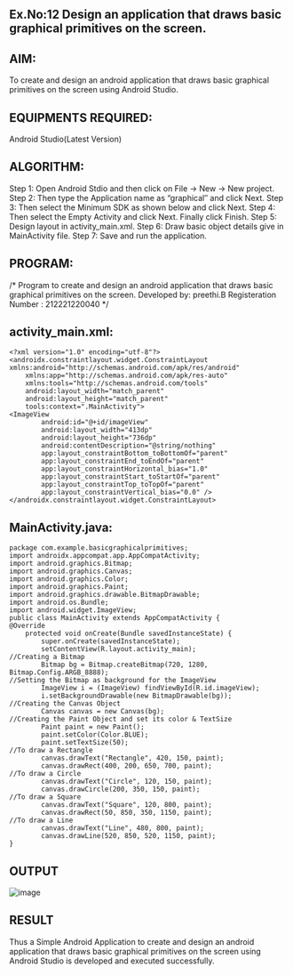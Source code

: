 ## Ex.No:12 Design an application that draws basic graphical primitives on the screen.
## AIM:
To create and design an android application that draws basic graphical primitives on the screen using Android Studio.
## EQUIPMENTS REQUIRED:
Android Studio(Latest Version)
## ALGORITHM:
Step 1: Open Android Stdio and then click on File -> New -> New project.
Step 2: Then type the Application name as “graphical″ and click Next.
Step 3: Then select the Minimum SDK as shown below and click Next.
Step 4: Then select the Empty Activity and click Next. Finally click Finish.
Step 5: Design layout in activity_main.xml.
Step 6: Draw basic object details give in MainActivity file.
Step 7: Save and run the application.
## PROGRAM:
/*
Program to create and design an android application that draws basic graphical primitives on the screen.
Developed by: preethi.B
Registeration Number : 212221220040
*/
## activity_main.xml:
~~~
<?xml version="1.0" encoding="utf-8"?>
<androidx.constraintlayout.widget.ConstraintLayout xmlns:android="http://schemas.android.com/apk/res/android"
    xmlns:app="http://schemas.android.com/apk/res-auto"
    xmlns:tools="http://schemas.android.com/tools"
    android:layout_width="match_parent"
    android:layout_height="match_parent"
    tools:context=".MainActivity">
<ImageView
        android:id="@+id/imageView"
        android:layout_width="413dp"
        android:layout_height="736dp"
        android:contentDescription="@string/nothing"
        app:layout_constraintBottom_toBottomOf="parent"
        app:layout_constraintEnd_toEndOf="parent"
        app:layout_constraintHorizontal_bias="1.0"
        app:layout_constraintStart_toStartOf="parent"
        app:layout_constraintTop_toTopOf="parent"
        app:layout_constraintVertical_bias="0.0" />
</androidx.constraintlayout.widget.ConstraintLayout>
~~~
## MainActivity.java:
~~~
package com.example.basicgraphicalprimitives;
import androidx.appcompat.app.AppCompatActivity;
import android.graphics.Bitmap;
import android.graphics.Canvas;
import android.graphics.Color;
import android.graphics.Paint;
import android.graphics.drawable.BitmapDrawable;
import android.os.Bundle;
import android.widget.ImageView;
public class MainActivity extends AppCompatActivity {
@Override
    protected void onCreate(Bundle savedInstanceState) {
        super.onCreate(savedInstanceState);
        setContentView(R.layout.activity_main);
//Creating a Bitmap
        Bitmap bg = Bitmap.createBitmap(720, 1280, Bitmap.Config.ARGB_8888);
//Setting the Bitmap as background for the ImageView
        ImageView i = (ImageView) findViewById(R.id.imageView);
        i.setBackgroundDrawable(new BitmapDrawable(bg));
//Creating the Canvas Object
        Canvas canvas = new Canvas(bg);
//Creating the Paint Object and set its color & TextSize
        Paint paint = new Paint();
        paint.setColor(Color.BLUE);
        paint.setTextSize(50);
//To draw a Rectangle
        canvas.drawText("Rectangle", 420, 150, paint);
        canvas.drawRect(400, 200, 650, 700, paint);
//To draw a Circle
        canvas.drawText("Circle", 120, 150, paint);
        canvas.drawCircle(200, 350, 150, paint);
//To draw a Square
        canvas.drawText("Square", 120, 800, paint);
        canvas.drawRect(50, 850, 350, 1150, paint);
//To draw a Line
        canvas.drawText("Line", 480, 800, paint);
        canvas.drawLine(520, 850, 520, 1150, paint);
}
~~~
## OUTPUT
![image](https://github.com/PREETHI-B0/Mobile-Application-Development/assets/136311079/48afff8e-def6-43b8-ac98-c6723cdc299a)
## RESULT
Thus a Simple Android Application to create and design an android application that draws basic graphical primitives on the screen using Android Studio is developed and executed successfully.
